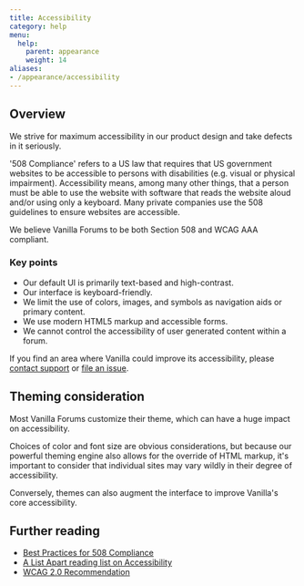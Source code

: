 ```yaml
---
title: Accessibility
category: help
menu:
  help:
    parent: appearance
    weight: 14
aliases:
- /appearance/accessibility
---
```

## Overview

We strive for maximum accessibility in our product design and take defects in it seriously.

'508 Compliance' refers to a US law that requires that US government websites to be accessible to persons with disabilities (e.g. visual or physical impairment).   Accessibility means, among many other things, that a person must be able to use the website with software that reads the website aloud and/or using only a keyboard. Many private companies use the 508 guidelines to ensure websites are accessible. 

We believe Vanilla Forums to be both Section 508 and WCAG AAA compliant. 

### Key points

* Our default UI is primarily text-based and high-contrast.
* Our interface is keyboard-friendly.
* We limit the use of colors, images, and symbols as navigation aids or primary content.
* We use modern HTML5 markup and accessible forms.
* We cannot control the accessibility of user generated content within a forum.

If you find an area where Vanilla could improve its accessibility, please [contact support](mailto:support@vanillaforums.com) or [file an issue](http://github.com/vanilla/vanilla/issues).

## Theming consideration

<aside class="note">Most Vanilla Forums customize their theme, which can have a huge impact on accessibility.</aside>

Choices of color and font size are obvious considerations, but because our powerful theming engine also allows for the override of HTML markup, it's important to consider that individual sites may vary wildly in their degree of accessibility.

Conversely, themes can also augment the interface to improve Vanilla's core accessibility.

## Further reading

* [Best Practices for 508 Compliance](http://www.508checker.com/best-practices)
* [A List Apart reading list on Accessibility](http://alistapart.com/topic/accessibility)
* [WCAG 2.0 Recommendation](https://www.w3.org/TR/WCAG20)

